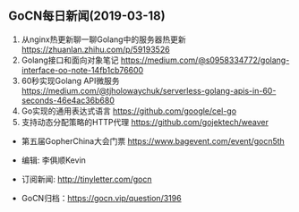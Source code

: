 ## GoCN每日新闻(2019-03-18)

1. 从nginx热更新聊一聊Golang中的服务器热更新 https://zhuanlan.zhihu.com/p/59193526
2. Golang接口和面向对象笔记 https://medium.com/@s0958334772/golang-interface-oo-note-14fb1cb76600
3. 60秒实现Golang API微服务 https://medium.com/@tjholowaychuk/serverless-golang-apis-in-60-seconds-46e4ac36b680
4. Go实现的通用表达式语言 https://github.com/google/cel-go
5. 支持动态分配策略的HTTP代理 https://github.com/gojektech/weaver

* 第五届GopherChina大会门票 https://www.bagevent.com/event/gocn5th

* 编辑: 李俱顺Kevin
* 订阅新闻: http://tinyletter.com/gocn
* GoCN归档：https://gocn.vip/question/3196


